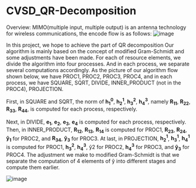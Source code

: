 # CVSD_QR-Decomposition

Overview:
MIMO(multiple input, multiple output) is an antenna technology for wireless communications, the encode flow is as follows:
![image](https://github.com/J-WTY/CVSD_QR-Decomposition/assets/76650384/0c1f67f6-0006-448a-a036-809ce4d5136b)


 In this project, we hope to achieve the part of QR decomposition
 Our algorithm is mainly based on the concept of modified Gram-Schmidt and some adjustments have been made. For each of resource elements, we divide the algorithm into four processes. And in each process, we separate several computations accordingly. As
 the picture of our algorithm flow shown below, we have PROC1, PROC2, PROC3, PROC4, and in each process, we have SQUARE, SQRT, DIVIDE, INNER_PRODUCT (not in the PROC4), PROJECTION.
 
 First, in SQUARE and SQRT, the norm of **h<sub>1</sub><sup>0</sup>**, **h<sub>2</sub><sup>1</sup>**, **h<sub>3</sub><sup>2</sup>**, **h<sub>4</sub><sup>3</sup>**,
 namely **R<sub>11</sub>**, **R<sub>22</sub>**, **R<sub>33</sub>**, **R<sub>44</sub>**, is computed for each process, respectively.
 
 Next, in DIVIDE, **e<sub>1</sub>**, **e<sub>2</sub>**, **e<sub>3</sub>**, **e<sub>4</sub>** is computed for each process,
 respectively. Then, in INNER_PRODUCT, **R<sub>12</sub>**, **R<sub>13</sub>**, **R<sub>14</sub>** is computed
 for PROC1, **R<sub>23</sub>**, **R<sub>24</sub>**, **ŷ<sub>1</sub>** for PROC2, and **R<sub>34</sub>**, **ŷ<sub>3</sub>** for PROC3. 
 At last,
 in PROJECTION, **h<sub>2</sub><sup>1</sup>**, **h<sub>3</sub><sup>1</sup>**, **h<sub>4</sub><sup>1</sup>** is computed for PROC1, **h<sub>3</sub><sup>2</sup>**, **h<sub>4</sub><sup>3</sup>**,
 ŷ2 
 for PROC2, **h<sub>4</sub><sup>3</sup>** for PROC3, and **ŷ<sub>3</sub>**
 for PROC4.
 The adjustment we make to modified Gram-Schmidt is that we
 separate the computation of 4 elements of ŷ into different stages and
 compute them earlier.

![image](https://github.com/J-WTY/CVSD_QR-Decomposition/assets/76650384/1c87f718-2e4b-41e9-b085-3e9255a8c09f)
